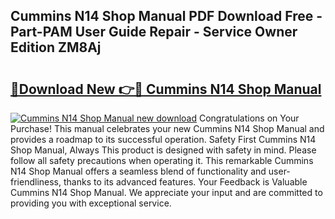 ## Cummins N14 Shop Manual PDF Download Free - Part-PAM User Guide Repair - Service Owner Edition ZM8Aj

# <h2><a href="http://bc22164.oget.top/?id=Cummins+N14+Shop+Manual">🔗Download New 👉🔴 Cummins N14 Shop Manual</a></h2>

[![Cummins N14 Shop Manual new download](https://i.imgur.com/5g1atiW.png)](http://bc22164.oget.top/?id=Cummins+N14+Shop+Manual)
Congratulations on Your Purchase! This manual celebrates your new Cummins N14 Shop Manual and provides a roadmap to its successful operation. Safety First Cummins N14 Shop Manual, Always This product is designed with safety in mind. Please follow all safety precautions when operating it. This remarkable Cummins N14 Shop Manual offers a seamless blend of functionality and user-friendliness, thanks to its advanced features. Your Feedback is Valuable Cummins N14 Shop Manual. We appreciate your input and are committed to providing you with exceptional service.
